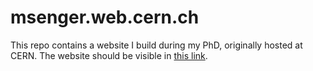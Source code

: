 # msenger.web.cern.ch

This repo contains a website I build during my PhD, originally hosted at CERN. The website should be visible in [this link](https://sengerm.github.io/msenger.web.cern.ch/index.html).
